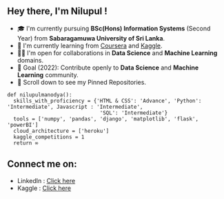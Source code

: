 ## Hey there, I'm Nilupul !


- :mortar_board: I'm currently pursuing <b>BSc(Hons) Information Systems</b> (Second Year) from <b>Sabaragamuwa University of Sri Lanka</b>.
- :seedling: I'm currently learning from <a href="https://www.coursera.org/">Coursera</a> and <a href="https://www.kaggle.com/">Kaggle</a>.
- 🤝🏻 I'm open for collaborations in <b>Data Science</b> and <b>Machine Learning</b> domains.
- :dart: Goal (2022): Contribute openly to <b>Data Science</b> and <b>Machine Learning</b> community.
- :pushpin: Scroll down to see my Pinned Repositories.

```
def nilupulmanodya():
  skills_with_proficiency = {'HTML & CSS': 'Advance', 'Python': 'Intermediate', Javascript : 'Intermediate', 
                              'SQL': 'Intermediate'}
  tools = ['numpy', 'pandas', 'django', 'matplotlib', 'flask', 'powerBI']
  cloud_architecture = ['heroku']
  kaggle_competitions = 1
  return ∞
  ```
  
  ## Connect me on:
  
- LinkedIn : <a href="https://www.linkedin.com/in/nilupul-manodya-3623581a6/">Click here</a>
- Kaggle : <a href="https://www.kaggle.com/nilupulmanodya">Click here</a>
